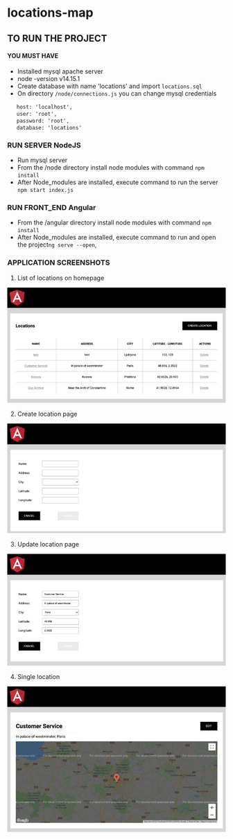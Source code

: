 # locations-map


## TO RUN THE PROJECT
#### YOU MUST HAVE
* Installed mysql apache server
* node -version v14.15.1
* Create database with name 'locations' and import `locations.sql`
* On directory `/node/connections.js` you can change mysql credentials
```
   host: 'localhost',
   user: 'root',
   password: 'root',
   database: 'locations'
```

### RUN SERVER NodeJS
* Run mysql server
* From the /node directory install node modules with command `npm install`
* After Node_modules are installed, execute command to run the server `npm start index.js`

### RUN FRONT_END Angular
* From the /angular directory install node modules with command `npm install`
* After Node_modules are installed, execute command to run and open the project`ng serve --open`,


### APPLICATION SCREENSHOTS

1. List of locations on homepage 

![alt Homepage](https://github.com/julif3r/locations-map/blob/main/screenshots/list-of-locations.jpg)

2. Create location page 

![alt Create](https://github.com/julif3r/locations-map/blob/main/screenshots/create-location.jpg)

3. Update location page 

![alt Homepage](https://github.com/julif3r/locations-map/blob/main/screenshots/update-location.jpg)

4. Single location

![alt Single](https://github.com/julif3r/locations-map/blob/main/screenshots/single-location.jpg)

 
